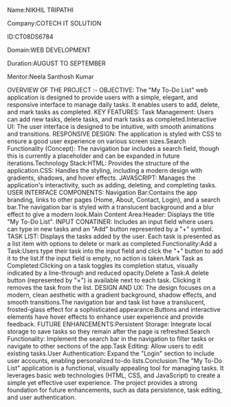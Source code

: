 Name:NIKHIL TRIPATHI

Company:COTECH IT SOLUTION

ID:CT08DS6784

Domain:WEB DEVELOPMENT

Duration:AUGUST TO SEPTEMBER

Mentor:Neela Santhosh Kumar

OVERVIEW OF THE PROJECT :-
OBJECTIVE: The "My To-Do List" web application is designed to provide users with a simple, elegant, and responsive interface to manage daily tasks. It enables users to add, delete, and mark tasks as completed. KEY FEATURES: Task Management: Users can add new tasks, delete tasks, and mark tasks as completed.Interactive UI: The user interface is designed to be intuitive, with smooth animations and transitions. RESPONSIVE DESIGN: The application is styled with CSS to ensure a good user experience on various screen sizes.Search Functionality (Concept): The navigation bar includes a search field, though this is currently a placeholder and can be expanded in future iterations.Technology Stack:HTML: Provides the structure of the application.CSS: Handles the styling, including a modern design with gradients, shadows, and hover effects. JAVASCRIPT: Manages the application's interactivity, such as adding, deleting, and completing tasks. USER INTERFACE COMPONENTS: Navigation Bar:Contains the app branding, links to other pages (Home, About, Contact, Login), and a search bar.The navigation bar is styled with a translucent background and a blur effect to give a modern look.Main Content Area:Header: Displays the title "My To-Do List". INPUT CONATINER: Includes an input field where users can type in new tasks and an "Add" button represented by a "+" symbol. TASK LIST: Displays the tasks added by the user. Each task is presented as a list item with options to delete or mark as completed.Functionality:Add a Task:Users type their task into the input field and click the "+" button to add it to the list.If the input field is empty, no action is taken.Mark Task as Completed:Clicking on a task toggles its completion status, visually indicated by a line-through and reduced opacity.Delete a Task:A delete button (represented by "×") is available next to each task. Clicking it removes the task from the list. DESIGN AND UX: The design focuses on a modern, clean aesthetic with a gradient background, shadow effects, and smooth transitions.The navigation bar and task list have a translucent, frosted-glass effect for a sophisticated appearance.Buttons and interactive elements have hover effects to enhance user experience and provide feedback. FUTURE ENHANCEMENTS:Persistent Storage: Integrate local storage to save tasks so they remain after the page is refreshed.Search Functionality: Implement the search bar in the navigation to filter tasks or navigate to other sections of the app.Task Editing: Allow users to edit existing tasks.User Authentication: Expand the "Login" section to include user accounts, enabling personalized to-do lists.Conclusion:The "My To-Do List" application is a functional, visually appealing tool for managing tasks. It leverages basic web technologies (HTML, CSS, and JavaScript) to create a simple yet effective user experience. The project provides a strong foundation for future enhancements, such as data persistence, task editing, and user authentication.

